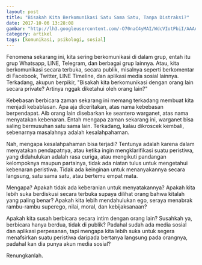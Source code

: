```yaml
---
layout: post
title: "Bisakah Kita Berkomunikasi Satu Sama Satu, Tanpa Distraksi?"
date: 2017-10-06 13:28:08
gambar: "http://lh3.googleusercontent.com/-O70naC4yMAI/WdcVIotPbiI/AAAAAAAACY8/8U4jOdM0JgkAnwWJaB_-4AYNG4M12TLuwCLcBGAs/s900/26629.jpg"
category: artikel
tags: [komunikasi, psikologi, sosial]
---
```


Fenomena sekarang ini, kita sering berkomunikasi di dalam grup, entah itu grup Whatsapp, LINE, Telegram, dan berbagai grup lainnya. Atau, kita berkomunikasi secara terbuka, secara publik, misalnya seperti berkomentar di Facebook, Twitter, LINE Timeline, dan aplikasi media sosial lainnya. Terkadang, akupun berpikir, "Bisakah kita berkomunikasi dengan orang lain secara private? Artinya nggak diketahui oleh orang lain?"

Kebebasan berbicara zaman sekarang ini memang terkadang membuat kita menjadi kebablasan. Apa aja diceritakan, atas nama kebebasan berpendapat. Aib orang lain disebarkan ke seantero warganet, atas nama menyatakan kebenaran. Entah mengapa zaman sekarang ini, warganet bisa saling bermusuhan satu sama lain. Terkadang, kalau dikroscek kembali, sebenarnya masalahnya adalah kesalahpahaman.

Nah, mengapa kesalahpahaman bisa terjadi? Tentunya adalah karena dalam menyatakan pendapatnya, atau ketika ingin mengklarifikasi suatu peristiwa, yang didahulukan adalah rasa curiga, atau mengikuti pandangan kelompoknya maupun partainya, tidak ada niatan tulus untuk mengetahui kebenaran peristiwa. Tidak ada keinginan untuk menanyakannya secara langsung, satu sama satu, atau bertemu empat mata.

Mengapa? Apakah tidak ada keberanian untuk menyatakannya? Apakah kita lebih suka berdiskusi secara terbuka supaya dilihat orang bahwa kitalah yang paling benar? Apakah kita lebih mendahulukan ego, seraya menabrak rambu-rambu superego, nilai, moral, dan kebijaksanaan?

Apakah kita susah berbicara secara intim dengan orang lain? Susahkah ya, berbicara hanya berdua, tidak di publik? Padahal sudah ada media sosial dan aplikasi perpesanan, tapi mengapa kita lebih suka untuk segera menafsirkan suatu peristiwa daripada bertanya langsung pada orangnya, padahal kan dia punya akun media sosial?

Renungkanlah.